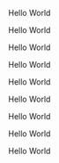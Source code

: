 Hello World

Hello World

Hello World

Hello World

Hello World

Hello World

Hello World

Hello World

Hello World

